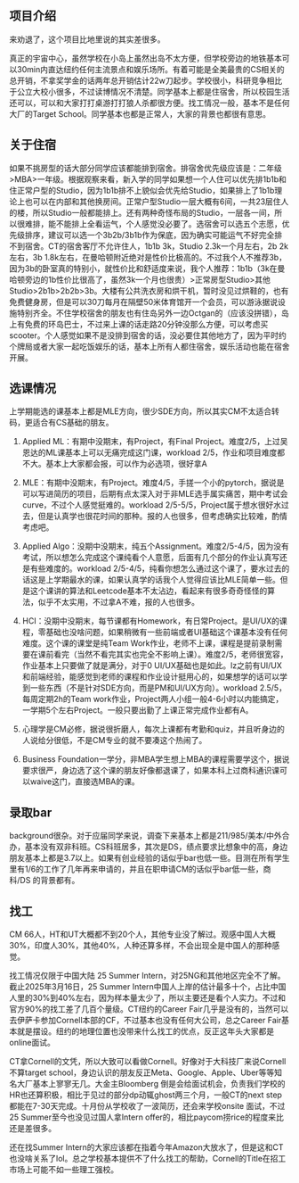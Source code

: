 ## 项目介绍
来劝退了，这个项目比地里说的其实差很多。

真正的宇宙中心，虽然学校在小岛上虽然出岛不太方便，但学校旁边的地铁基本可以30min内直达纽约任何主流景点和娱乐场所。有着可能是全美最贵的CS相关的总开销，不拿奖学金的话两年总开销估计22w刀起步。学校很小，科研竞争相比于公立大校小很多，不过读博情况不清楚。同学基本上都是住宿舍，所以校园生活还可以，可以和大家打打桌游打打狼人杀都很方便。找工情况一般，基本不是任何大厂的Target School。同学基本也都是正常人，大家的背景也都很有意思。

## 关于住宿
如果不挑房型的话大部分同学应该都能排到宿舍。排宿舍优先级应该是：二年级>MBA>一年级。根据观察来看，新入学的同学如果想一个人住可以优先排1b1b和住正常户型的Studio，因为1b1b排不上貌似会优先给Studio，如果排上了1b1b理论上也可以在内部和其他换房间。正常户型Studio一层大概有6间，一共23层住人的楼，所以Studio一般都能排上。还有两种奇怪布局的Studio，一层各一间，所以很难排，能不能排上全看运气，个人感觉没必要了。选宿舍可以选五个志愿，优先级排序，建议可以选一个3b2b/3b1b作为保底，因为确实可能运气不好完全排不到宿舍。CT的宿舍客厅不允许住人，1b1b 3k，Studio 2.3k一个月左右，2b 2k左右，3b 1.8k左右，在曼哈顿附近绝对是性价比极高的。不过我个人不推荐3b，因为3b的卧室真的特别小，就性价比和舒适度来说，我个人推荐：1b1b（3k在曼哈顿旁边的1b性价比很高了，虽然3k一个月也很贵）>正常房型Studio>其他Studio>2b1b>2b2b>3b。大楼有公共洗衣房和烘干机，暂时没见过烘鞋的，也有免费健身房，但是可以30刀每月在隔壁50米体育馆开一个会员，可以游泳据说设施特别齐全。不住学校宿舍的朋友也有住岛另外一边Octgan的（应该没拼错），岛上有免费的环岛巴士，不过来上课的话走路20分钟没那么方便，可以考虑买scooter。个人感觉如果不是没排到宿舍的话，没必要住其他地方了，因为平时约个牌局或者大家一起吃饭娱乐的话，基本上所有人都住宿舍，娱乐活动也能在宿舍开展。

## 选课情况
上学期能选的课基本上都是MLE方向，很少SDE方向，所以其实CM不太适合转码，更适合有CS基础的朋友。
1. Applied ML：有期中没期末，有Project，有Final Project。难度2/5，上过吴恩达的ML课基本上可以无痛完成这门课，workload 2/5，作业和项目难度都不大。基本上大家都会报，可以作为必选项，很好拿A

2. MLE：有期中没期末，有Project。难度4/5，手搓一个小的pytorch，据说是可以写进简历的项目，后期有点太深入对于非MLE选手属实痛苦，期中考试会curve，不过个人感觉挺难的。workload 2/5-5/5，Project属于想水很好水过去，但是认真学也很花时间的那种。报的人也很多，但考虑确实比较难，酌情考虑吧。

3. Applied Algo：没期中没期末，纯五个Assignment。难度2/5-4/5，因为没有考试，所以想怎么完成这个课纯看个人意愿，后面有几个部分的作业认真写还是有些难度的。workload 2/5-4/5，纯看你想怎么通过这个课了，要水过去的话这是上学期最水的课，如果认真学的话我个人觉得应该比MLE简单一些。但是这个课讲的算法和Leetcode基本不太沾边，看起来有很多奇奇怪怪的算法，似乎不太实用，不过拿A不难，报的人也很多。

4. HCI：没期中没期末，每节课都有Homework，有日常Project。是UI/UX的课程，零基础也没啥问题，如果稍微有一些前端或者UI基础这个课基本没有任何难度。这个课的课堂是纯Team Work作业，老师不上课，课程是提前录制需要在课前看完（当然不看完其实也完全不影响上课）。难度2/5，老师很宽容，作业基本上只要做了就是满分，对于0 UI/UX基础也是如此。lz之前有UI/UX和前端经验，能感觉到老师的课程和作业设计挺用心的，如果想学的话可以学到一些东西（不是针对SDE方向，而是PM和UI/UX方向）。workload 2.5/5，每周定期2h的Team work作业，Project两人小组一般4-6小时以内能搞定，一学期5个左右Project。一般只要出勤了上课正常完成作业都有A。

5. 心理学是CM必修，据说很折磨人，每次上课都有考勤和quiz，并且听身边的人说给分很低，不是CM专业的就不要凑这个热闹了。

6. Business Foundation一学分，非MBA学生想上MBA的课程需要学这个，据说要求很严，身边选了这个课的朋友好像都退课了，如果本科上过商科通识课可以waive这门，直接选MBA的课。

## 录取bar
background很杂。对于应届同学来说，调查下来基本上都是211/985/美本/中外合办，基本没有双非科班。CS科班居多，其次是DS，绩点要求比想象中的高，身边朋友基本上都是3.7以上。如果有创业经验的话似乎bar也低一些。目测在所有学生里有1/6的工作了几年再来申请的，并且在职申请CM的话似乎bar低一些，商科/DS 的背景都有。

## 找工
CM 66人，HT和UT大概都不到20个人，其他专业没了解过。观感中国人大概30%，印度人30%，其他40%，人种还算多样，不会出现全是中国人的那种感觉。

找工情况仅限于中国大陆 25 Summer Intern，对25NG和其他地区完全不了解。截止2025年3月16日，25 Summer Intern中国人上岸的估计最多十个，占比中国人里的30%到40%左右，因为样本量太少了，所以主要还是看个人实力。不过和官方90%的找工差了几百个量级。CT纽约的Career Fair几乎是没有的，当然可以去伊萨卡参加Cornell本部的CF，不过基本也没有任何大公司，总之Career Fair基本就是摆设。纽约的地理位置也没带来什么找工的优点，反正这年头大家都是online面试。

CT拿Cornell的文凭，所以大致可以看做Cornell。好像对于大科技厂来说Cornell不算target school，身边认识的朋友反正Meta、Google、Apple、Uber等等知名大厂基本上寥寥无几。大金主Bloomberg 倒是会给面试机会，负责我们学校的HR也还算积极，相比于见过的部分dp动辄ghost两三个月，一般CT的next step都能在7-30天完成。十月份从学校收了一波简历，还会来学校onsite 面试，不过25 Summer至今也没见过国人拿Intern offer的，相比paycom捞rice的程度来比还是差很多。

还在找Summer Intern的大家应该都在指着今年Amazon大放水了，但是这和CT也没啥关系了lol。总之学校基本提供不了什么找工的帮助，Cornell的Title在招工市场上可能不如一些理工强校。